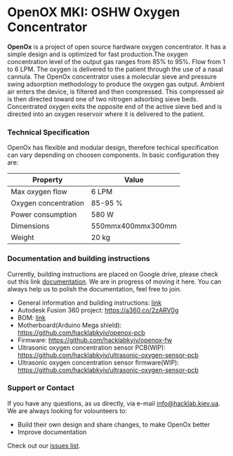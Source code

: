# OpenOX MKI: OSHW Oxygen Concentrator

**OpenOx** is a project of open source hardware oxygen concentrator. It has a simple design and is optimized for fast production.The oxygen concentration level of the output gas ranges from 85%
to 95%. Flow from 1 to 6 LPM. The oxygen is delivered to the patient through the use of a nasal cannula. The OpenOx concentrator uses a molecular sieve and pressure swing adsorption methodology to produce the oxygen gas output. Ambient air enters the device, is filtered and then compressed. This compressed air is then directed toward one of two nitrogen adsorbing sieve beds. Concentrated oxygen exits the opposite end of the active sieve bed and is directed into an oxygen reservoir where it is delivered to the patient.


### Technical Specification

OpenOx has flexible and modular design, therefore techical specification can vary depending on choosen components. In basic configuration they are:

| Property            | Value            |
| --------------------| ---------------- |
| Max oxygen flow     | 6 LPM            |
| Oxygen concentration| 85-95 %          |
| Power consumption   | 580 W            |
| Dimensions          | 550mmx400mmx300mm|
| Weight              | 20 kg            |

### Documentation and building instructions

Currently, building instructions are placed on Google drive, please check out this link
[documentation](https://docs.google.com/document/d/1ixzttdHdoLdcEha1TVJCyJB47DOLL0A6jboofB66MYc/edit?usp=sharing). We are in progress of moving it here. You can always help us to polish the documentation, feel free to join.

* General information and building instructions: [link](https://docs.google.com/document/d/1ixzttdHdoLdcEha1TVJCyJB47DOLL0A6jboofB66MYc/edit?usp=sharing)
* Autodesk Fusion 360 project: https://a360.co/2zARV0g
* BOM: [link](https://docs.google.com/spreadsheets/d/10ZUSy3DPvSKDeT9YbCROi2vXnXLKsUdeljT3vWMD914/edit?usp=sharing)
* Motherboard(Arduino Mega shield): https://github.com/hacklabkyiv/openox-pcb
* Firmware: https://github.com/hacklabkyiv/openox-fw
* Ultrasonic oxygen concentration sensor PCB(WIP): https://github.com/hacklabkyiv/ultrasonic-oxygen-sensor-pcb
* Ultrasonic oxygen concentration sensor firmware(WIP): https://github.com/hacklabkyiv/ultrasonic-oxygen-sensor-pcb

### Support or Contact

If you have any questions, as us directly, via e-mail info@hacklab.kiev.ua. We are always looking for volounteers to:
* Build their own design and share changes, to make OpenOx better
* Improve documentation

Check out our [issues list](https://github.com/hacklabkyiv/openox/issues).
